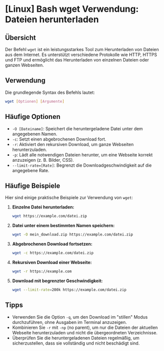 # [Linux] Bash wget Verwendung: Dateien herunterladen

## Übersicht
Der Befehl `wget` ist ein leistungsstarkes Tool zum Herunterladen von Dateien aus dem Internet. Es unterstützt verschiedene Protokolle wie HTTP, HTTPS und FTP und ermöglicht das Herunterladen von einzelnen Dateien oder ganzen Webseiten.

## Verwendung
Die grundlegende Syntax des Befehls lautet:

```bash
wget [Optionen] [Argumente]
```

## Häufige Optionen
- `-O [Dateiname]`: Speichert die heruntergeladene Datei unter dem angegebenen Namen.
- `-c`: Setzt einen abgebrochenen Download fort.
- `-r`: Aktiviert den rekursiven Download, um ganze Webseiten herunterzuladen.
- `-p`: Lädt alle notwendigen Dateien herunter, um eine Webseite korrekt anzuzeigen (z. B. Bilder, CSS).
- `--limit-rate=[Rate]`: Begrenzt die Downloadgeschwindigkeit auf die angegebene Rate.

## Häufige Beispiele
Hier sind einige praktische Beispiele zur Verwendung von `wget`:

1. **Einzelne Datei herunterladen:**
   ```bash
   wget https://example.com/datei.zip
   ```

2. **Datei unter einem bestimmten Namen speichern:**
   ```bash
   wget -O mein_download.zip https://example.com/datei.zip
   ```

3. **Abgebrochenen Download fortsetzen:**
   ```bash
   wget -c https://example.com/datei.zip
   ```

4. **Rekursiven Download einer Webseite:**
   ```bash
   wget -r https://example.com
   ```

5. **Download mit begrenzter Geschwindigkeit:**
   ```bash
   wget --limit-rate=200k https://example.com/datei.zip
   ```

## Tipps
- Verwenden Sie die Option `-q`, um den Download im "stillen" Modus durchzuführen, ohne Ausgaben im Terminal anzuzeigen.
- Kombinieren Sie `-r` mit `-np` (no parent), um nur die Dateien der aktuellen Webseite herunterzuladen und nicht die übergeordneten Verzeichnisse.
- Überprüfen Sie die heruntergeladenen Dateien regelmäßig, um sicherzustellen, dass sie vollständig und nicht beschädigt sind.